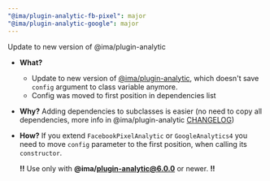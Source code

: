 ```yaml
---
"@ima/plugin-analytic-fb-pixel": major
"@ima/plugin-analytic-google": major
---
```


Update to new version of @ima/plugin-analytic

- **What?**
  - Update to new version of [@ima/plugin-analytic](https://github.com/seznam/IMA.js-plugins/tree/master/packages/plugin-analytic), which doesn't save `config` argument to class variable anymore.
  - Config was moved to first position in dependencies list
- **Why?** Adding dependencies to subclasses is easier (no need to copy all dependencies, more info in @ima/plugin-analytic [CHANGELOG](https://github.com/seznam/IMA.js-plugins/blob/master/packages/plugin-analytic/CHANGELOG.md#600))
- **How?** If you extend `FacebookPixelAnalytic` or `GoogleAnalytics4` you need to move `config` parameter to the first position, when calling its `constructor`. 
  
  **!!** Use only with **@ima/plugin-analytic@6.0.0** or newer. **!!**
